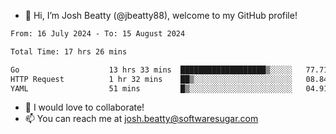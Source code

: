 - 👋 Hi, I’m Josh Beatty (@jbeatty88), welcome to my GitHub profile!

<!--START_SECTION:waka-->

```txt
From: 16 July 2024 - To: 15 August 2024

Total Time: 17 hrs 26 mins

Go                    13 hrs 33 mins  ███████████████████▒░░░░░   77.71 %
HTTP Request          1 hr 32 mins    ██▒░░░░░░░░░░░░░░░░░░░░░░   08.84 %
YAML                  51 mins         █▒░░░░░░░░░░░░░░░░░░░░░░░   04.91 %
```

<!--END_SECTION:waka-->

- 💞️ I would love to collaborate!
- 📫 You can reach me at josh.beatty@softwaresugar.com

<!---
jbeatty88/jbeatty88 is a ✨ special ✨ repository because its `README.md` (this file) appears on your GitHub profile.
You can click the Preview link to take a look at your changes.
--->
